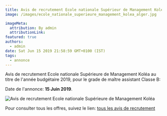 ```yaml
---
title: Avis de recrutement Ecole nationale Supérieur de Management Koléa
image: /images/ecole_nationale_superieure_management_kolea_alger.jpg

imageMeta:
  attribution: By admin
  attributionLink:
featured: true
authors:
  - admin
date: Sat Jun 15 2019 21:58:59 GMT+0100 (IST)
tags:
  - annonce
---
```


Avis de recrutement Ecole nationale Supérieure de Management Koléa au titre de l'année budgétaire 2019, pour le grade de maître assistant Classe B:

Date de l'annonce: **15 Juin 2019**.

![Avis de recrutement Ecole nationale Supérieure de Management Koléa](/images/avis_de_recrutement_ecole_nationale_supérieure_de_management_kolea.jpg)



Pour consulter tous les offres, suivez le lien: [tous les avis de recrutement](/tous_les_avis_de_recrutement_annee_budgetaire_2019/)
